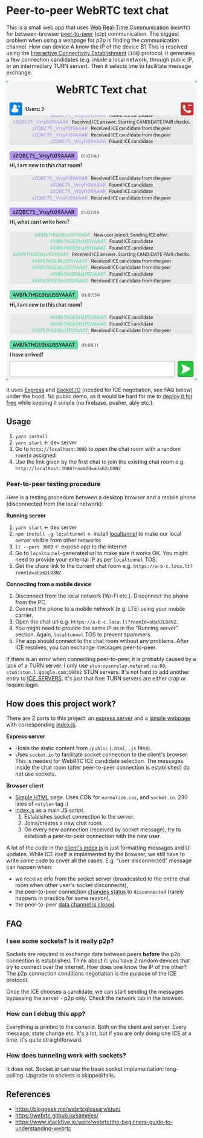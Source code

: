 # Peer-to-peer WebRTC text chat

This is a small web app that uses [Web Real-Time Communication](https://en.wikipedia.org/wiki/WebRTC) (`WebRTC`) for between-browser [peer-to-peer](https://en.wikipedia.org/wiki/Peer-to-peer) (`p2p`) communication. The biggest problem when using a webpage for p2p is finding the communication channel. How can device A know the IP of the device B? This is resolved using the [Interactive Connectivity Establishment](https://en.wikipedia.org/wiki/Interactive_Connectivity_Establishment) (`ICE`) protocol. It generates a few connection candidates (e.g. inside a local network, through public IP, or an intermediary TURN server). Then it selects one to facilitate message exchange.

![Chat between 3 users](gh-images/webrtc-text-chat.png?raw=true)

It uses [Express](https://expressjs.com/) and [Socket.IO](https://socket.io/) (needed for ICE negotiation, see FAQ below) under the hood. No public demo, as it would be hard for me to [deploy it for free](https://vercel.com/guides/do-vercel-serverless-functions-support-websocket-connections) while keeping it simple (no firebase, pusher, ably etc.).

## Usage

1. `yarn install`
1. `yarn start` <- dev server
1. Go to `http://localhost:3000` to open the chat room with a random `roomId` assigned
1. Use the link given by the first chat to join the existing chat room e.g. `http://localhost:3000?roomId=aUa62LD8NZ`

### Peer-to-peer testing procedure

Here is a testing procedure between a desktop browser and a mobile phone (disconnected from the local network):

**Running server**

1. `yarn start` <- dev server
2. `npm install -g localtunnel` <- install [localtunnel](https://theboroer.github.io/localtunnel-www/) to make our local server visible from other networks
3. `lt --port 3000` <- expose app to the internet
4. Go to `localtunnel`-generated url to make sure it works OK. You might need to provide your external IP as per `localtunnel` TOS.
5. Get the share link to the current chat room e.g. `https://a-b-c.loca.lt?roomId=aUa62LD8NZ`

**Connecting from a mobile device**

1. Disconnect from the local network (Wi-Fi etc.). Disconnect the phone from the PC.
2. Connect the phone to a mobile network (e.g. LTE) using your mobile carrier.
3. Open the chat url e.g. `https://a-b-c.loca.lt?roomId=aUa62LD8NZ`.
4. You might need to provide the same IP as in the "Running server" section. Again, `localtunnel` TOS to prevent spammers.
5. The app should connect to the chat room without any problems. After ICE resolves, you can exchange messages peer-to-peer.

If there is an error when connecting peer-to-peer, it is probably caused by a lack of a TURN server. I only use `stun:openrelay.metered.ca:80`, `stun:stun.l.google.com:19302` STUN servers. It's not hard to add another entry to [ICE_SERVERS](public/index.js#L148). It's just that free TURN servers are either crap or require login.

## How does this project work?

There are 2 parts to this project: an [express server](src/app.js) and a [simple webpage](public/index.html) with corresponding [index.js](public/index.js).

**Express server**

- Hosts the static content from `/public` (`.html`, `.js` files).
- Uses `socket.io` to facilitate socket connection to the client's browser. This is needed for WebRTC ICE candidate selection. The messages inside the chat room (after peer-to-peer connection is established) do not use sockets.

**Browser client**

- [Simple HTML](public/index.html) page. Uses CDN for `normalize.css`, and `socket.io`. 230 lines of `<style>` tag :)
- [index.js](public/index.js) as a main JS script.
  1. Establishes socket connection to the server.
  2. Joins/creates a new chat room.
  3. On every new connection (received by socket message), try to establish a peer-to-peer connection with the new user.

A lot of the code in the [client's index.js](public/index.js) is just formatting messages and UI updates. While ICE itself is implemented by the browser, we still have to write some code to cover all the cases. E.g. "user disconnected" message can happen when:

- we receive info from the socket server (broadcasted to the entire chat room when other user's socket disconnects),
- the peer-to-peer connection [changes status](https://developer.mozilla.org/en-US/docs/Web/API/RTCPeerConnection/connectionstatechange_event) to `disconnected` (rarely happens in practice for some reason),
- the peer-to-peer [data channel is closed](https://developer.mozilla.org/en-US/docs/Web/API/RTCDataChannel/close_event).

## FAQ

### I see some sockets? Is it really p2p?

Sockets are required to exchange data between peers **before** the p2p connection is established. Think about it: you have 2 random devices that try to connect over the internet. How does one know the IP of the other? The p2p connection conditions negotiation is the purpose of the ICE protocol.

Once the ICE chooses a candidate, we can start sending the messages bypassing the server - p2p only. Check the network tab in the browser.

### How can I debug this app?

Everything is printed to the console. Both on the client and server. Every message, state change etc. It's a lot, but if you are only doing one ICE at a time, it's quite straightforward.

### How does tunneling work with sockets?

It does not. Socket.io can use the basic socket implementation: long-polling. Upgrade to sockets is skipped/fails.

## References

- https://bloggeek.me/webrtcglossary/stun/
- https://webrtc.github.io/samples/
- https://www.stackfive.io/work/webrtc/the-beginners-guide-to-understanding-webrtc
